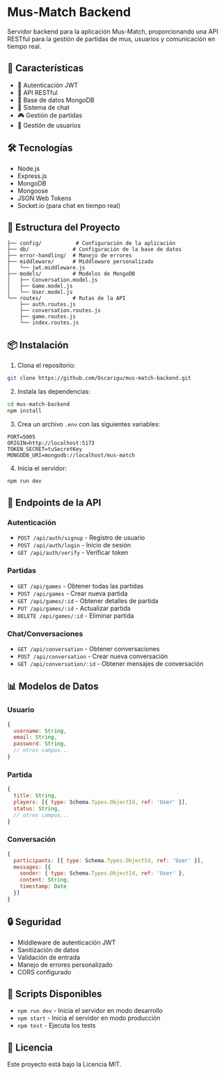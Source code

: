 # Mus-Match Backend

Servidor backend para la aplicación Mus-Match, proporcionando una API RESTful para la gestión de partidas de mus, usuarios y comunicación en tiempo real.

## 🚀 Características

- 🔐 Autenticación JWT
- 📝 API RESTful
- 💾 Base de datos MongoDB
- 💬 Sistema de chat
- 🎮 Gestión de partidas
- 👥 Gestión de usuarios

## 🛠️ Tecnologías

- Node.js
- Express.js
- MongoDB
- Mongoose
- JSON Web Tokens
- Socket.io (para chat en tiempo real)

## 📁 Estructura del Proyecto

```
├── config/           # Configuración de la aplicación
├── db/              # Configuración de la base de datos
├── error-handling/  # Manejo de errores
├── middleware/      # Middleware personalizado
│   └── jwt.middleware.js
├── models/          # Modelos de MongoDB
│   ├── Conversation.model.js
│   ├── Game.model.js
│   └── User.model.js
└── routes/          # Rutas de la API
    ├── auth.routes.js
    ├── conversation.routes.js
    ├── game.routes.js
    └── index.routes.js
```

## 📦 Instalación

1. Clona el repositorio:
```bash
git clone https://github.com/Oscarigu/mus-match-backend.git
```

2. Instala las dependencias:
```bash
cd mus-match-backend
npm install
```

3. Crea un archivo `.env` con las siguientes variables:
```
PORT=5005
ORIGIN=http://localhost:5173
TOKEN_SECRET=tuSecretKey
MONGODB_URI=mongodb://localhost/mus-match
```

4. Inicia el servidor:
```bash
npm run dev
```

## 🔌 Endpoints de la API

### Autenticación
- `POST /api/auth/signup` - Registro de usuario
- `POST /api/auth/login` - Inicio de sesión
- `GET /api/auth/verify` - Verificar token

### Partidas
- `GET /api/games` - Obtener todas las partidas
- `POST /api/games` - Crear nueva partida
- `GET /api/games/:id` - Obtener detalles de partida
- `PUT /api/games/:id` - Actualizar partida
- `DELETE /api/games/:id` - Eliminar partida

### Chat/Conversaciones
- `GET /api/conversation` - Obtener conversaciones
- `POST /api/conversation` - Crear nueva conversación
- `GET /api/conversation/:id` - Obtener mensajes de conversación

## 📊 Modelos de Datos

### Usuario
```javascript
{
  username: String,
  email: String,
  password: String,
  // otros campos...
}
```

### Partida
```javascript
{
  title: String,
  players: [{ type: Schema.Types.ObjectId, ref: 'User' }],
  status: String,
  // otros campos...
}
```

### Conversación
```javascript
{
  participants: [{ type: Schema.Types.ObjectId, ref: 'User' }],
  messages: [{
    sender: { type: Schema.Types.ObjectId, ref: 'User' },
    content: String,
    timestamp: Date
  }]
}
```

## 🔒 Seguridad

- Middleware de autenticación JWT
- Sanitización de datos
- Validación de entrada
- Manejo de errores personalizado
- CORS configurado

## 🚀 Scripts Disponibles

- `npm run dev` - Inicia el servidor en modo desarrollo
- `npm start` - Inicia el servidor en modo producción
- `npm test` - Ejecuta los tests

## 📄 Licencia

Este proyecto está bajo la Licencia MIT.